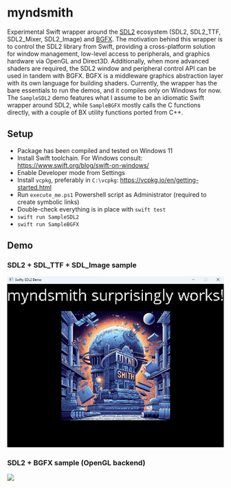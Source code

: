 # myndsmith
Experimental Swift wrapper around the [SDL2][1] ecosystem (SDL2, SDL2_TTF, SDL2_Mixer, SDL2_Image) and [BGFX][2]. The motivation behind this wrapper is to control the SDL2 library from Swift, providing a cross-platform solution for window management, low-level access to peripherals, and graphics hardware via OpenGL and Direct3D. Additionally, when more advanced shaders are required, the SDL2 window and peripheral control API can be used in tandem with BGFX. BGFX is a middleware graphics abstraction layer with its own language for building shaders. Currently, the wrapper has the bare essentials to run the demos, and it compiles only on Windows for now. The `SampleSDL2` demo features what I assume to be an idiomatic Swift wrapper around SDL2, while `SampleBGFX` mostly calls the C functions directly, with a couple of BX utility functions ported from C++.

## Setup
* Package has been compiled and tested on Windows 11
* Install Swift toolchain. For Windows consult: https://www.swift.org/blog/swift-on-windows/
* Enable Developer mode from Settings
* Install `vcpkg`, preferably in `C:\vcpkg`: https://vcpkg.io/en/getting-started.html
* Run `execute_me.ps1` Powershell script as Administrator (required to create symbolic links)
* Double-check everything is in place with `swift test`
* `swift run SampleSDL2`
* `swift run SampleBGFX`

[1]: https://www.libsdl.org/
[2]: https://github.com/bkaradzic/bgfx

## Demo
### SDL2 + SDL_TTF + SDL_Image sample
![](https://github.com/bgbernovici/myndsmith/blob/main/demos/sdl2_demo.png)
### SDL2 + BGFX sample (OpenGL backend)
![](https://github.com/bgbernovici/myndsmith/blob/main/demos/bgfx_demo.gif)

